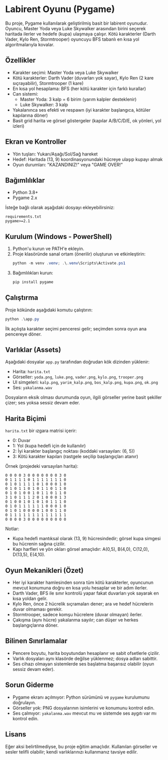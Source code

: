 # Labirent Oyunu (Pygame)

Bu proje, Pygame kullanılarak geliştirilmiş basit bir labirent oyunudur. Oyuncu, Master Yoda veya Luke Skywalker arasından birini seçerek haritada ilerler ve hedefe (kupa) ulaşmaya çalışır. Kötü karakterler (Darth Vader, Kylo Ren, Stormtrooper) oyuncuyu BFS tabanlı en kısa yol algoritmalarıyla kovalar.

## Özellikler
- Karakter seçimi: Master Yoda veya Luke Skywalker
- Kötü karakterler: Darth Vader (duvarları yok sayar), Kylo Ren (2 kare sıçrayabilir), Stormtrooper (1 kare)
- En kısa yol hesaplama: BFS (her kötü karakter için farklı kurallar)
- Can sistemi:
  - Master Yoda: 3 kalp = 6 birim (yarım kalpler desteklenir)
  - Luke Skywalker: 3 kalp
- Yakalanınca ses efekti ve respawn (iyi karakter başlangıca, kötüler kapılarına döner)
- Basit grid harita ve görsel göstergeler (kapılar A/B/C/D/E, ok yönleri, yol izleri)

## Ekran ve Kontroller
- Yön tuşları: Yukarı/Aşağı/Sol/Sağ hareket
- Hedef: Haritada (13, 9) koordinasyonundaki hücreye ulaşıp kupayı almak
- Oyun durumları: "KAZANDINIZ!" veya "GAME OVER!"

## Bağımlılıklar
- Python 3.8+
- Pygame 2.x

İsteğe bağlı olarak aşağıdaki dosyayı ekleyebilirsiniz:
```
requirements.txt
pygame>=2.1
```

## Kurulum (Windows - PowerShell)
1. Python'u kurun ve PATH'e ekleyin.
2. Proje klasöründe sanal ortam (önerilir) oluşturun ve etkinleştirin:
   ```powershell
   python -m venv .venv; .\.venv\Scripts\Activate.ps1
   ```
3. Bağımlılıkları kurun:
   ```powershell
   pip install pygame
   ```

## Çalıştırma
Proje kökünde aşağıdaki komutu çalıştırın:
```powershell
python .\app.py
```

İlk açılışta karakter seçimi penceresi gelir; seçimden sonra oyun ana pencereye döner.

## Varlıklar (Assets)
Aşağıdaki dosyalar `app.py` tarafından doğrudan kök dizinden yüklenir:
- Harita: `harita.txt`
- Görseller: `yoda.png`, `luke.png`, `vader.png`, `kylo.png`, `trooper.png`
- UI simgeleri: `kalp.png`, `yarim_kalp.png`, `bos_kalp.png`, `kupa.png`, `ok.png`
- Ses: `yakalanma.wav`

Dosyaların eksik olması durumunda oyun, ilgili görseller yerine basit şekiller çizer; ses yoksa sessiz devam eder.

## Harita Biçimi
`harita.txt` bir ızgara matrisi içerir:
- 0: Duvar
- 1: Yol (kupa hedefi için de kullanılır)
- 2: İyi karakter başlangıç noktası (koddaki varsayılan: (6, 5))
- 3: Kötü karakter kapıları (rastgele seçilip başlangıçları atanır)

Örnek (projedeki varsayılan harita):
```
0 0 0 0 3 0 0 0 0 0 0 0 3 0
0 1 1 1 1 0 1 1 1 1 1 1 1 0
0 1 0 1 1 1 1 0 1 0 0 0 1 0
0 1 0 1 1 0 1 0 1 1 0 1 1 0
0 1 0 1 0 0 1 0 1 1 0 1 1 0
3 1 0 1 1 1 2 0 1 0 0 0 1 3
0 1 0 0 1 0 1 0 1 0 1 1 1 0
0 1 0 1 1 1 1 1 1 0 0 0 1 0
0 1 0 1 0 0 0 0 1 0 0 1 1 0
0 1 1 1 1 1 1 1 1 1 1 1 1 1
0 0 0 0 3 0 0 0 0 0 0 0 0 0
```
Notlar:
- Kupa hedefi mantıksal olarak (13, 9) hücresindedir; görsel kupa simgesi bu hücrenin sağına çizilir.
- Kapı harfleri ve yön okları görsel amaçlıdır: A(0,5), B(4,0), C(12,0), D(13,5), E(4,10).

## Oyun Mekanikleri (Özet)
- Her iyi karakter hamlesinden sonra tüm kötü karakterler, oyuncunun mevcut konumuna doğru en kısa yolu hesaplar ve bir adım ilerler.
- Darth Vader, BFS ile sınır kontrolü yapar fakat duvarları yok sayarak en kısa yoldan gelir.
- Kylo Ren, önce 2 hücrelik sıçramaları dener; ara ve hedef hücrelerin duvar olmaması gerekir.
- Stormtrooper, sadece komşu hücrelere (duvar olmayan) ilerler.
- Çakışma (aynı hücre) yakalanma sayılır; can düşer ve herkes başlangıçlarına döner.

## Bilinen Sınırlamalar
- Pencere boyutu, harita boyutundan hesaplanır ve sabit ofsetlerle çizilir.
- Varlık dosyaları aynı klasörde değilse yüklenmez; dosya adları sabittir.
- Ses cihazı olmayan sistemlerde ses başlatma başarısız olabilir (oyun sessiz devam eder).

## Sorun Giderme
- Pygame ekranı açılmıyor: Python sürümünü ve `pygame` kurulumunu doğrulayın.
- Görseller yok: PNG dosyalarının isimlerini ve konumunu kontrol edin.
- Ses çalmıyor: `yakalanma.wav` mevcut mu ve sistemde ses aygıtı var mı kontrol edin.

## Lisans
Eğer aksi belirtilmediyse, bu proje eğitim amaçlıdır. Kullanılan görseller ve sesler telifli olabilir; kendi varlıklarınızı kullanmanız tavsiye edilir.
